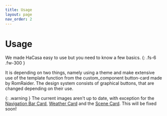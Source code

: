 ```yaml
---
title: Usage
layout: page
nav_order: 2
---
```


# Usage
We made HaCasa easy to use but you need to know a few basics. 
{: .fs-6 .fw-300 }

It is depending on two things, namely using a theme and make extensive use of the template function from the custom_component button-card made by RomRaider. The design system consists of graphical buttons, that are changed depending on their use.

{: .warning }
The current images aren't up to date, with exception for the [Navigation Bar Card](../usage/cards/hc_navigationbar_card.md), [Weather Card](../usage/cards/hc_weather_card.md) and the [Scene Card](../usage/cards/hc_scene_card.md). This will be fixed soon!